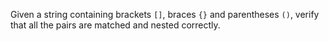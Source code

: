 Given a string containing brackets `[]`, braces `{}` and parentheses `()`,
verify that all the pairs are matched and nested correctly.

